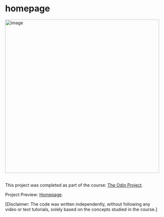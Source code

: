 # homepage
<img src="https://github.com/user-attachments/assets/72b6f2b9-12fd-40c9-92ad-484098747d0f" alt="image" width="500"/>
<br><br/>

This project was completed as part of the course: [The Odin Project](https://www.theodinproject.com/lessons/node-path-advanced-html-and-css-homepage).

Project Preview: [Homepage](https://www.theodinproject.com/lessons/node-path-advanced-html-and-css-homepage).

[Disclaimer: The code was written independently, without following any video or text tutorials, solely based on the concepts studied in the course.]

